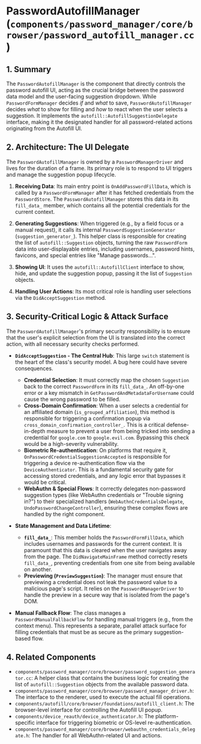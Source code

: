 # PasswordAutofillManager (`components/password_manager/core/browser/password_autofill_manager.cc`)

## 1. Summary

The `PasswordAutofillManager` is the component that directly controls the password autofill UI, acting as the crucial bridge between the password data model and the user-facing suggestion dropdown. While `PasswordFormManager` decides *if* and *what* to save, `PasswordAutofillManager` decides *what* to show for filling and *how* to react when the user selects a suggestion. It implements the `autofill::AutofillSuggestionDelegate` interface, making it the designated handler for all password-related actions originating from the Autofill UI.

## 2. Architecture: The UI Delegate

The `PasswordAutofillManager` is owned by a `PasswordManagerDriver` and lives for the duration of a frame. Its primary role is to respond to UI triggers and manage the suggestion popup lifecycle.

1.  **Receiving Data**: Its main entry point is `OnAddPasswordFillData`, which is called by a `PasswordFormManager` after it has fetched credentials from the `PasswordStore`. The `PasswordAutofillManager` stores this data in its `fill_data_` member, which contains all the potential credentials for the current context.

2.  **Generating Suggestions**: When triggered (e.g., by a field focus or a manual request), it calls its internal `PasswordSuggestionGenerator` (`suggestion_generator_`). This helper class is responsible for creating the list of `autofill::Suggestion` objects, turning the raw `PasswordForm` data into user-displayable entries, including usernames, password hints, favicons, and special entries like "Manage passwords...".

3.  **Showing UI**: It uses the `autofill::AutofillClient` interface to show, hide, and update the suggestion popup, passing it the list of `Suggestion` objects.

4.  **Handling User Actions**: Its most critical role is handling user selections via the `DidAcceptSuggestion` method.

## 3. Security-Critical Logic & Attack Surface

The `PasswordAutofillManager`'s primary security responsibility is to ensure that the user's explicit selection from the UI is translated into the correct action, with all necessary security checks performed.

*   **`DidAcceptSuggestion` - The Central Hub**: This large `switch` statement is the heart of the class's security model. A bug here could have severe consequences.
    *   **Credential Selection**: It must correctly map the chosen `Suggestion` back to the correct `PasswordForm` in its `fill_data_`. An off-by-one error or a key mismatch in `GetPasswordAndMetadataForUsername` could cause the wrong password to be filled.
    *   **Cross-Domain Confirmation**: When a user selects a credential for an affiliated domain (`is_grouped_affiliation`), this method is responsible for triggering a confirmation popup via `cross_domain_confirmation_controller_`. This is a critical defense-in-depth measure to prevent a user from being tricked into sending a credential for `google.com` to `google.evil.com`. Bypassing this check would be a high-severity vulnerability.
    *   **Biometric Re-authentication**: On platforms that require it, `OnPasswordCredentialSuggestionAccepted` is responsible for triggering a device re-authentication flow via the `DeviceAuthenticator`. This is a fundamental security gate for accessing stored credentials, and any logic error that bypasses it would be critical.
    *   **WebAuthn & Special Flows**: It correctly delegates non-password suggestion types (like WebAuthn credentials or "Trouble signing in?") to their specialized handlers (`WebAuthnCredentialsDelegate`, `UndoPasswordChangeController`), ensuring these complex flows are handled by the right component.

*   **State Management and Data Lifetime**:
    *   **`fill_data_`**: This member holds the `PasswordFormFillData`, which includes usernames and passwords for the current context. It is paramount that this data is cleared when the user navigates away from the page. The `DidNavigateMainFrame` method correctly resets `fill_data_`, preventing credentials from one site from being available on another.
    *   **Previewing (`PreviewSuggestion`)**: The manager must ensure that previewing a credential does not leak the password value to a malicious page's script. It relies on the `PasswordManagerDriver` to handle the preview in a secure way that is isolated from the page's DOM.

*   **Manual Fallback Flow**: The class manages a `PasswordManualFallbackFlow` for handling manual triggers (e.g., from the context menu). This represents a separate, parallel attack surface for filling credentials that must be as secure as the primary suggestion-based flow.

## 4. Related Components

*   `components/password_manager/core/browser/password_suggestion_generator.cc`: A helper class that contains the business logic for creating the list of `autofill::Suggestion` objects from the available password data.
*   `components/password_manager/core/browser/password_manager_driver.h`: The interface to the renderer, used to execute the actual fill operations.
*   `components/autofill/core/browser/foundations/autofill_client.h`: The browser-level interface for controlling the Autofill UI popup.
*   `components/device_reauth/device_authenticator.h`: The platform-specific interface for triggering biometric or OS-level re-authentication.
*   `components/password_manager/core/browser/webauthn_credentials_delegate.h`: The handler for all WebAuthn-related UI and actions.